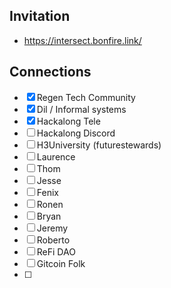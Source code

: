 ## Invitation
- https://intersect.bonfire.link/

## Connections
- [x] Regen Tech Community
- [x] Dil / Informal systems
- [x] Hackalong Tele
- [ ] Hackalong Discord
- [ ] H3University (futurestewards)
- [ ] Laurence
- [ ] Thom
- [ ] Jesse
- [ ] Fenix
- [ ] Ronen
- [ ] Bryan
- [ ] Jeremy
- [ ] Roberto
- [ ] ReFi DAO
- [ ] Gitcoin Folk
- [ ] 